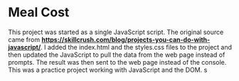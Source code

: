 # Meal Cost

This project was started as a single JavaScript script. The original source came from **https://skillcrush.com/blog/projects-you-can-do-with-javascript/**. I added the index.html and the styles.css files to the project and then updated the JavaScript to pull the data from the web page instead of prompts. The result was then sent to the web page instead of the console. This was a practice project working with JavaScript and the DOM.
s